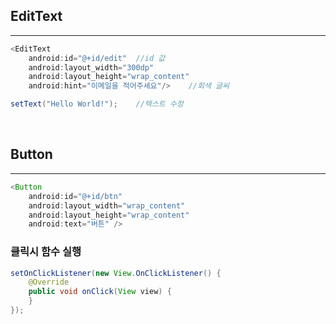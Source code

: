 ## EditText
---
```java
<EditText
    android:id="@+id/edit"  //id 값
    android:layout_width="300dp"
    android:layout_height="wrap_content"
    android:hint="이메일을 적어주세요"/>    //회색 글씨
```
```java
setText("Hello World!");    //텍스트 수정
```
</br>

## Button
---
```java
<Button
    android:id="@+id/btn"
    android:layout_width="wrap_content"
    android:layout_height="wrap_content"
    android:text="버튼" />
```
### 클릭시 함수 실행
```java
setOnClickListener(new View.OnClickListener() {
    @Override
    public void onClick(View view) {
    }
});
```